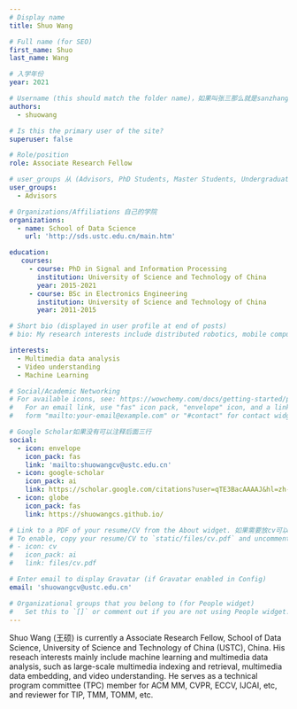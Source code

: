 ```yaml
---
# Display name
title: Shuo Wang

# Full name (for SEO)
first_name: Shuo
last_name: Wang

# 入学年份
year: 2021

# Username (this should match the folder name)，如果叫张三那么就是sanzhang
authors:
  - shuowang

# Is this the primary user of the site? 
superuser: false

# Role/position 
role: Associate Research Fellow

# user_groups 从 (Advisors, PhD Students, Master Students, Undergraduate) 从这四个里面选
user_groups:
  - Advisors

# Organizations/Affiliations 自己的学院
organizations:
  - name: School of Data Science
    url: 'http://sds.ustc.edu.cn/main.htm'

education:
   courses:
     - course: PhD in Signal and Information Processing
       institution: University of Science and Technology of China
       year: 2015-2021
     - course: BSc in Electronics Engineering
       institution: University of Science and Technology of China
       year: 2011-2015

# Short bio (displayed in user profile at end of posts)
# bio: My research interests include distributed robotics, mobile computing and programmable matter.

interests:
  - Multimedia data analysis
  - Video understanding
  - Machine Learning

# Social/Academic Networking
# For available icons, see: https://wowchemy.com/docs/getting-started/page-builder/#icons
#   For an email link, use "fas" icon pack, "envelope" icon, and a link in the
#   form "mailto:your-email@example.com" or "#contact" for contact widget.

# Google Scholar如果没有可以注释后面三行
social:
  - icon: envelope
    icon_pack: fas
    link: 'mailto:shuowangcv@ustc.edu.cn'
  - icon: google-scholar
    icon_pack: ai
    link: https://scholar.google.com/citations?user=qTE3BacAAAAJ&hl=zh-CN
  - icon: globe
    icon_pack: fas
    link: https://shuowangcs.github.io/

# Link to a PDF of your resume/CV from the About widget. 如果需要放cv可以发给我
# To enable, copy your resume/CV to `static/files/cv.pdf` and uncomment the lines below.
# - icon: cv
#   icon_pack: ai
#   link: files/cv.pdf

# Enter email to display Gravatar (if Gravatar enabled in Config)
email: 'shuowangcv@ustc.edu.cn'

# Organizational groups that you belong to (for People widget)
#   Set this to `[]` or comment out if you are not using People widget.
---
```


Shuo Wang (王硕) is currently a Associate Research Fellow, School of Data Science, University of Science and Technology of China (USTC), China. His reseach interests mainly include machine learning and multimedia data analysis, such as large-scale multimedia indexing and retrieval, multimedia data embedding, and video understanding. He serves as a technical program committee (TPC) member for ACM MM, CVPR, ECCV, IJCAI, etc, and reviewer for TIP, TMM, TOMM, etc.
